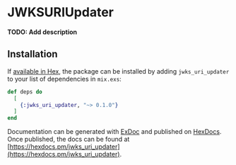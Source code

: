 # JWKSURIUpdater

**TODO: Add description**

## Installation

If [available in Hex](https://hex.pm/docs/publish), the package can be installed
by adding `jwks_uri_updater` to your list of dependencies in `mix.exs`:

```elixir
def deps do
  [
    {:jwks_uri_updater, "~> 0.1.0"}
  ]
end
```

Documentation can be generated with [ExDoc](https://github.com/elixir-lang/ex_doc)
and published on [HexDocs](https://hexdocs.pm). Once published, the docs can
be found at [https://hexdocs.pm/jwks_uri_updater](https://hexdocs.pm/jwks_uri_updater).

